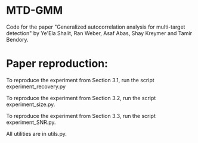 # MTD-GMM
Code for the paper "Generalized autocorrelation analysis for multi-target detection" by Ye'Ela Shalit, Ran Weber, Asaf Abas, Shay Kreymer and Tamir Bendory.

# Paper reproduction:
To reproduce the experiment from Section 3.1, run the script experiment_recovery.py

To reproduce the experiment from Section 3.2, run the script experiment_size.py.

To reproduce the experiment from Section 3.3, run the script experiment_SNR.py.

All utilities are in utils.py.
